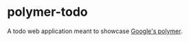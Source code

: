 polymer-todo
============

A todo web application meant to showcase [Google's polymer](http://www.polymer-project.org/).



